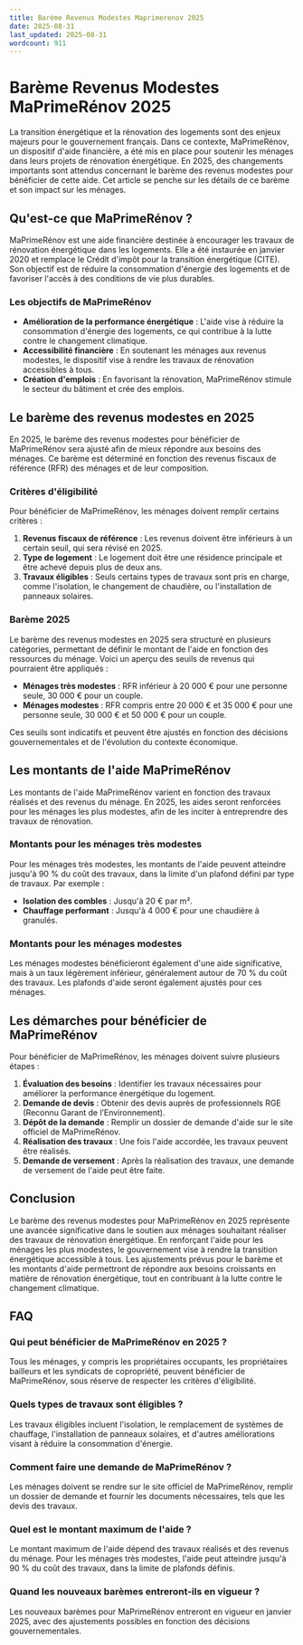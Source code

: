 ```yaml
---
title: Barème Revenus Modestes Maprimerenov 2025
date: 2025-08-31
last_updated: 2025-08-31
wordcount: 911
---
```


# Barème Revenus Modestes MaPrimeRénov 2025

La transition énergétique et la rénovation des logements sont des enjeux majeurs pour le gouvernement français. Dans ce contexte, MaPrimeRénov, un dispositif d'aide financière, a été mis en place pour soutenir les ménages dans leurs projets de rénovation énergétique. En 2025, des changements importants sont attendus concernant le barème des revenus modestes pour bénéficier de cette aide. Cet article se penche sur les détails de ce barème et son impact sur les ménages.

## Qu'est-ce que MaPrimeRénov ?

MaPrimeRénov est une aide financière destinée à encourager les travaux de rénovation énergétique dans les logements. Elle a été instaurée en janvier 2020 et remplace le Crédit d'impôt pour la transition énergétique (CITE). Son objectif est de réduire la consommation d'énergie des logements et de favoriser l'accès à des conditions de vie plus durables.

### Les objectifs de MaPrimeRénov

- **Amélioration de la performance énergétique** : L'aide vise à réduire la consommation d'énergie des logements, ce qui contribue à la lutte contre le changement climatique.
- **Accessibilité financière** : En soutenant les ménages aux revenus modestes, le dispositif vise à rendre les travaux de rénovation accessibles à tous.
- **Création d'emplois** : En favorisant la rénovation, MaPrimeRénov stimule le secteur du bâtiment et crée des emplois.

## Le barème des revenus modestes en 2025

En 2025, le barème des revenus modestes pour bénéficier de MaPrimeRénov sera ajusté afin de mieux répondre aux besoins des ménages. Ce barème est déterminé en fonction des revenus fiscaux de référence (RFR) des ménages et de leur composition.

### Critères d'éligibilité

Pour bénéficier de MaPrimeRénov, les ménages doivent remplir certains critères :

1. **Revenus fiscaux de référence** : Les revenus doivent être inférieurs à un certain seuil, qui sera révisé en 2025.
2. **Type de logement** : Le logement doit être une résidence principale et être achevé depuis plus de deux ans.
3. **Travaux éligibles** : Seuls certains types de travaux sont pris en charge, comme l'isolation, le changement de chaudière, ou l'installation de panneaux solaires.

### Barème 2025

Le barème des revenus modestes en 2025 sera structuré en plusieurs catégories, permettant de définir le montant de l'aide en fonction des ressources du ménage. Voici un aperçu des seuils de revenus qui pourraient être appliqués :

- **Ménages très modestes** : RFR inférieur à 20 000 € pour une personne seule, 30 000 € pour un couple.
- **Ménages modestes** : RFR compris entre 20 000 € et 35 000 € pour une personne seule, 30 000 € et 50 000 € pour un couple.

Ces seuils sont indicatifs et peuvent être ajustés en fonction des décisions gouvernementales et de l'évolution du contexte économique.

## Les montants de l'aide MaPrimeRénov

Les montants de l'aide MaPrimeRénov varient en fonction des travaux réalisés et des revenus du ménage. En 2025, les aides seront renforcées pour les ménages les plus modestes, afin de les inciter à entreprendre des travaux de rénovation.

### Montants pour les ménages très modestes

Pour les ménages très modestes, les montants de l'aide peuvent atteindre jusqu'à 90 % du coût des travaux, dans la limite d'un plafond défini par type de travaux. Par exemple :

- **Isolation des combles** : Jusqu'à 20 € par m².
- **Chauffage performant** : Jusqu'à 4 000 € pour une chaudière à granulés.

### Montants pour les ménages modestes

Les ménages modestes bénéficieront également d'une aide significative, mais à un taux légèrement inférieur, généralement autour de 70 % du coût des travaux. Les plafonds d'aide seront également ajustés pour ces ménages.

## Les démarches pour bénéficier de MaPrimeRénov

Pour bénéficier de MaPrimeRénov, les ménages doivent suivre plusieurs étapes :

1. **Évaluation des besoins** : Identifier les travaux nécessaires pour améliorer la performance énergétique du logement.
2. **Demande de devis** : Obtenir des devis auprès de professionnels RGE (Reconnu Garant de l’Environnement).
3. **Dépôt de la demande** : Remplir un dossier de demande d'aide sur le site officiel de MaPrimeRénov.
4. **Réalisation des travaux** : Une fois l'aide accordée, les travaux peuvent être réalisés.
5. **Demande de versement** : Après la réalisation des travaux, une demande de versement de l'aide peut être faite.

## Conclusion

Le barème des revenus modestes pour MaPrimeRénov en 2025 représente une avancée significative dans le soutien aux ménages souhaitant réaliser des travaux de rénovation énergétique. En renforçant l'aide pour les ménages les plus modestes, le gouvernement vise à rendre la transition énergétique accessible à tous. Les ajustements prévus pour le barème et les montants d'aide permettront de répondre aux besoins croissants en matière de rénovation énergétique, tout en contribuant à la lutte contre le changement climatique.

## FAQ

### Qui peut bénéficier de MaPrimeRénov en 2025 ?

Tous les ménages, y compris les propriétaires occupants, les propriétaires bailleurs et les syndicats de copropriété, peuvent bénéficier de MaPrimeRénov, sous réserve de respecter les critères d'éligibilité.

### Quels types de travaux sont éligibles ?

Les travaux éligibles incluent l'isolation, le remplacement de systèmes de chauffage, l'installation de panneaux solaires, et d'autres améliorations visant à réduire la consommation d'énergie.

### Comment faire une demande de MaPrimeRénov ?

Les ménages doivent se rendre sur le site officiel de MaPrimeRénov, remplir un dossier de demande et fournir les documents nécessaires, tels que les devis des travaux.

### Quel est le montant maximum de l'aide ?

Le montant maximum de l'aide dépend des travaux réalisés et des revenus du ménage. Pour les ménages très modestes, l'aide peut atteindre jusqu'à 90 % du coût des travaux, dans la limite de plafonds définis.

### Quand les nouveaux barèmes entreront-ils en vigueur ?

Les nouveaux barèmes pour MaPrimeRénov entreront en vigueur en janvier 2025, avec des ajustements possibles en fonction des décisions gouvernementales.